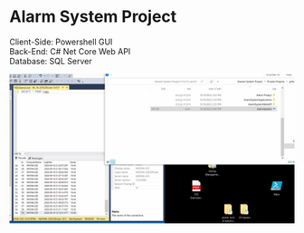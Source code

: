 # Alarm System Project 

Client-Side: Powershell GUI <br>
Back-End: C# Net Core Web API <br>
Database: SQL Server

<img src="Demo.gif">
